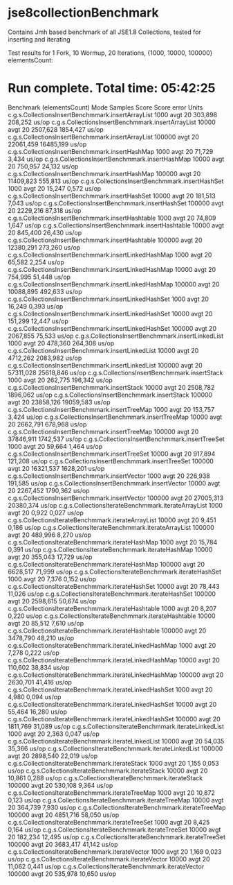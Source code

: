jse8collectionBenchmark
=======================
Contains Jmh based benchmark of all JSE1.8 Collections, tested for inserting and iterating

Test results for 1 Fork, 10 Wormup, 20 Iterations, {1000, 10000, 100000} elementsCount:

# Run complete. Total time: 05:42:25

Benchmark                                                  (elementsCount)  Mode  Samples        Score   Score error  Units
c.g.s.CollectionsInsertBenchmmark.insertArrayList                     1000  avgt       20      303,898       208,252  us/op
c.g.s.CollectionsInsertBenchmmark.insertArrayList                    10000  avgt       20     2507,628      1854,427  us/op
c.g.s.CollectionsInsertBenchmmark.insertArrayList                   100000  avgt       20    22061,459     16485,199  us/op
c.g.s.CollectionsInsertBenchmmark.insertHashMap                       1000  avgt       20       71,729         3,434  us/op
c.g.s.CollectionsInsertBenchmmark.insertHashMap                      10000  avgt       20      750,957        24,132  us/op
c.g.s.CollectionsInsertBenchmmark.insertHashMap                     100000  avgt       20    11409,823       555,813  us/op
c.g.s.CollectionsInsertBenchmmark.insertHashSet                       1000  avgt       20       15,247         0,572  us/op
c.g.s.CollectionsInsertBenchmmark.insertHashSet                      10000  avgt       20      181,513         7,043  us/op
c.g.s.CollectionsInsertBenchmmark.insertHashSet                     100000  avgt       20     2229,216        87,318  us/op
c.g.s.CollectionsInsertBenchmmark.insertHashtable                     1000  avgt       20       74,809         1,647  us/op
c.g.s.CollectionsInsertBenchmmark.insertHashtable                    10000  avgt       20      845,400        26,430  us/op
c.g.s.CollectionsInsertBenchmmark.insertHashtable                   100000  avgt       20    12380,291       273,260  us/op
c.g.s.CollectionsInsertBenchmmark.insertLinkedHashMap                 1000  avgt       20       65,582         2,254  us/op
c.g.s.CollectionsInsertBenchmmark.insertLinkedHashMap                10000  avgt       20      754,995        51,448  us/op
c.g.s.CollectionsInsertBenchmmark.insertLinkedHashMap               100000  avgt       20    10088,895       492,633  us/op
c.g.s.CollectionsInsertBenchmmark.insertLinkedHashSet                 1000  avgt       20       16,249         0,393  us/op
c.g.s.CollectionsInsertBenchmmark.insertLinkedHashSet                10000  avgt       20      151,299        12,447  us/op
c.g.s.CollectionsInsertBenchmmark.insertLinkedHashSet               100000  avgt       20     2067,855        75,533  us/op
c.g.s.CollectionsInsertBenchmmark.insertLinkedList                    1000  avgt       20      478,360       264,308  us/op
c.g.s.CollectionsInsertBenchmmark.insertLinkedList                   10000  avgt       20     4712,262      2083,982  us/op
c.g.s.CollectionsInsertBenchmmark.insertLinkedList                  100000  avgt       20    57311,028     25618,846  us/op
c.g.s.CollectionsInsertBenchmmark.insertStack                         1000  avgt       20      262,775       196,342  us/op
c.g.s.CollectionsInsertBenchmmark.insertStack                        10000  avgt       20     2508,782      1896,062  us/op
c.g.s.CollectionsInsertBenchmmark.insertStack                       100000  avgt       20    23858,126     19059,583  us/op
c.g.s.CollectionsInsertBenchmmark.insertTreeMap                       1000  avgt       20      153,757         3,424  us/op
c.g.s.CollectionsInsertBenchmmark.insertTreeMap                      10000  avgt       20     2662,791       678,968  us/op
c.g.s.CollectionsInsertBenchmmark.insertTreeMap                     100000  avgt       20    37846,911      1742,537  us/op
c.g.s.CollectionsInsertBenchmmark.insertTreeSet                       1000  avgt       20       59,664         1,464  us/op
c.g.s.CollectionsInsertBenchmmark.insertTreeSet                      10000  avgt       20      917,894       121,208  us/op
c.g.s.CollectionsInsertBenchmmark.insertTreeSet                     100000  avgt       20    16321,537      1628,201  us/op
c.g.s.CollectionsInsertBenchmmark.insertVector                        1000  avgt       20      226,938       191,585  us/op
c.g.s.CollectionsInsertBenchmmark.insertVector                       10000  avgt       20     2267,452      1790,362  us/op
c.g.s.CollectionsInsertBenchmmark.insertVector                      100000  avgt       20    27005,313     20380,374  us/op
c.g.s.CollectionsIterateBenchmmark.iterateArrayList                   1000  avgt       20        0,922         0,027  us/op
c.g.s.CollectionsIterateBenchmmark.iterateArrayList                  10000  avgt       20        9,451         0,186  us/op
c.g.s.CollectionsIterateBenchmmark.iterateArrayList                 100000  avgt       20      489,996         8,270  us/op
c.g.s.CollectionsIterateBenchmmark.iterateHashMap                     1000  avgt       20       15,784         0,391  us/op
c.g.s.CollectionsIterateBenchmmark.iterateHashMap                    10000  avgt       20      355,043        17,729  us/op
c.g.s.CollectionsIterateBenchmmark.iterateHashMap                   100000  avgt       20     6628,517        71,999  us/op
c.g.s.CollectionsIterateBenchmmark.iterateHashSet                     1000  avgt       20        7,376         0,152  us/op
c.g.s.CollectionsIterateBenchmmark.iterateHashSet                    10000  avgt       20       78,443        11,026  us/op
c.g.s.CollectionsIterateBenchmmark.iterateHashSet                   100000  avgt       20     2598,615        50,674  us/op
c.g.s.CollectionsIterateBenchmmark.iterateHashtable                   1000  avgt       20        8,207         0,220  us/op
c.g.s.CollectionsIterateBenchmmark.iterateHashtable                  10000  avgt       20       85,512         7,610  us/op
c.g.s.CollectionsIterateBenchmmark.iterateHashtable                 100000  avgt       20     3478,790        48,210  us/op
c.g.s.CollectionsIterateBenchmmark.iterateLinkedHashMap               1000  avgt       20        7,278         0,222  us/op
c.g.s.CollectionsIterateBenchmmark.iterateLinkedHashMap              10000  avgt       20      110,602        38,834  us/op
c.g.s.CollectionsIterateBenchmmark.iterateLinkedHashMap             100000  avgt       20     2630,701        41,416  us/op
c.g.s.CollectionsIterateBenchmmark.iterateLinkedHashSet               1000  avgt       20        4,980         0,094  us/op
c.g.s.CollectionsIterateBenchmmark.iterateLinkedHashSet              10000  avgt       20       55,464        16,280  us/op
c.g.s.CollectionsIterateBenchmmark.iterateLinkedHashSet             100000  avgt       20     1811,769        31,089  us/op
c.g.s.CollectionsIterateBenchmmark.iterateLinkedList                  1000  avgt       20        2,363         0,047  us/op
c.g.s.CollectionsIterateBenchmmark.iterateLinkedList                 10000  avgt       20       54,035        35,366  us/op
c.g.s.CollectionsIterateBenchmmark.iterateLinkedList                100000  avgt       20     2898,540        22,019  us/op
c.g.s.CollectionsIterateBenchmmark.iterateStack                       1000  avgt       20        1,155         0,053  us/op
c.g.s.CollectionsIterateBenchmmark.iterateStack                      10000  avgt       20       10,861         0,288  us/op
c.g.s.CollectionsIterateBenchmmark.iterateStack                     100000  avgt       20      530,108         9,364  us/op
c.g.s.CollectionsIterateBenchmmark.iterateTreeMap                     1000  avgt       20       10,872         0,123  us/op
c.g.s.CollectionsIterateBenchmmark.iterateTreeMap                    10000  avgt       20      364,739         7,930  us/op
c.g.s.CollectionsIterateBenchmmark.iterateTreeMap                   100000  avgt       20     4851,716        58,050  us/op
c.g.s.CollectionsIterateBenchmmark.iterateTreeSet                     1000  avgt       20        8,425         0,164  us/op
c.g.s.CollectionsIterateBenchmmark.iterateTreeSet                    10000  avgt       20      182,234        12,495  us/op
c.g.s.CollectionsIterateBenchmmark.iterateTreeSet                   100000  avgt       20     3683,417        41,142  us/op
c.g.s.CollectionsIterateBenchmmark.iterateVector                      1000  avgt       20        1,169         0,023  us/op
c.g.s.CollectionsIterateBenchmmark.iterateVector                     10000  avgt       20       11,062         0,441  us/op
c.g.s.CollectionsIterateBenchmmark.iterateVector                    100000  avgt       20      535,978        10,650  us/op
